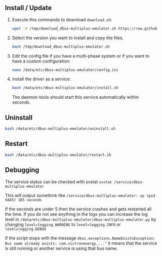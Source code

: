 ## Install / Update

1. Execute this commands to download `download.sh`:

    ```bash
    wget -O /tmp/download_dbus-multiplus-emulator.sh https://raw.githubusercontent.com/occla/venus-os_dbus-multiplus-emulator/master/download.sh
    ```

2. Select the version you want to install and copy the files.

    ```bash
    bash /tmp/download_dbus-multiplus-emulator.sh
    ```

3. Edit the config file if you have a multi-phase system or if you want to have a custom configuration:

    ```bash
    nano /data/etc/dbus-multiplus-emulator/config.ini
    ```

5. Install the driver as a service:

    ```bash
    bash /data/etc/dbus-multiplus-emulator/install.sh
    ```
    The daemon-tools should start this service automatically within seconds.

## Uninstall

```bash
bash /data/etc/dbus-multiplus-emulator/uninstall.sh
```

## Restart

```bash
bash /data/etc/dbus-multiplus-emulator/restart.sh
```

## Debugging

The service status can be checked with svstat `svstat /service/dbus-multiplus-emulator`

This will output somethink like `/service/dbus-multiplus-emulator: up (pid 5845) 185 seconds`

If the seconds are under 5 then the service crashes and gets restarted all the time. If you do not see anything in the logs you can increase the log level in `/data/etc/dbus-multiplus-emulator/dbus-multiplus-emulator.py` by changing `level=logging.WARNING` to `level=logging.INFO` or `level=logging.DEBUG`

If the script stops with the message `dbus.exceptions.NameExistsException: Bus name already exists: com.victronenergy...."` it means that the service is still running or another service is using that bus name.
